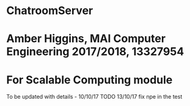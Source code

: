 # ChatroomServer
# Amber Higgins, MAI Computer Engineering 2017/2018, 13327954
# For Scalable Computing module


To be updated with details - 10/10/17
TODO 13/10/17 fix npe in the test